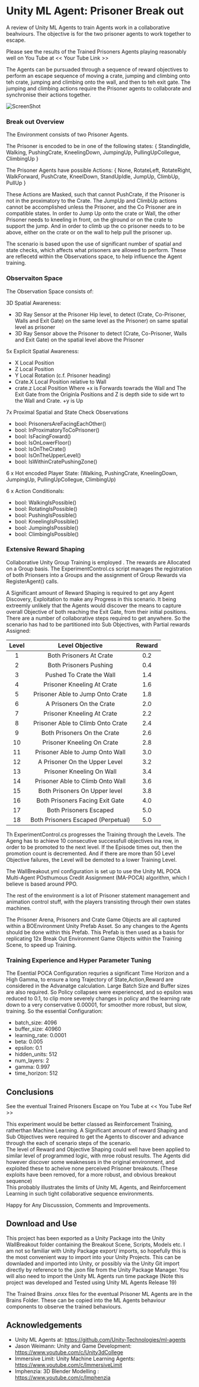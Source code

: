 # Unity ML Agent: Prisoner Break out

A review of Unity ML Agents to train Agents work in a collaborative beahviours. The objective is for the two prisoner agents to work together to escape.    

Please see the results of the Trained Prisoners Agents playing reasonably well on You Tube at << Your Tube Link   >> 

The Agents can be pursuaded through a sequence of reward objectives to perform an escape sequence of moving a crate, jumping and climbing onto teh crate, jumping and climbing onto the wall, and then to teh exit gate. The jumping and climbing actions require the Prisoner agents to collaborate and synchronise their actions together.    



![ScreenShot](sc2.PNG)

### Break out Overview 

The Environment consists of two Prisoner Agents. 

The Prisoner is encoded to be in one of the following states: { StandingIdle, Walking, PushingCrate, KneelingDown, JumpingUp, PullingUpCollegue, ClimbingUp }

The Prisoner Agents have possible Actions:    { None, RotateLeft, RotateRight, WalkForward, PushCrate, KneelDown, StandUpIdle, JumpUp, ClimbUp, PullUp }

These Actions are Masked, such that cannot PushCrate, if the Prisoner is not in the proximatory to the Crate. The JumpUp and ClimbUp actions cannot be accomplished unless the Prisoner, and the Co Prisoner are in compatible states. In order to Jump Up onto the crate or Wall, the other Prisoner needs to kneeling in front, on the glround or on the crate to support the jump. And in order to climb up the co prisoner needs to to be above, either on the crate or on the wall to help pull the prisoner up.  

The scenario is based upon the use of significant number of spatial and state checks, which affects what prisoners are allowed to perform. These are reflecetd within the Observations space, to help influence the Agent training. 
 
### Observaiton Space 
The Observation Space consists of:

3D Spatial Awareness:
- 3D Ray Sensor at the Prisoner Hip level, to detect (Crate, Co-Prisoner, Walls and Exit Gate) on the same level as the Prisoner) on same spatial level as prisoner
- 3D Ray Sensor above the Prisoner to detect (Crate, Co-Prisoner, Walls and Exit Gate) on the spatial level above the Prisoner

5x Explicit Spatial Awareness:
- X Local Position
- Z Local Position
- Y Local Rotation  (c.f. Prisoner heading)
- Crate.X Local Position relative to Wall
- crate.z Local Position
Where +x is Forwards towrads the Wall and The Exit Gate from the Originla Positions  and Z is depth side to side wrt to the Wall and Crate. +y is Up

7x Proximal Spatial and State Check Observations
- bool: PrisonersAreFacingEachOther()
- bool: InProximatoryToCoPrisoner()
- bool: IsFacingFoward()
- bool: IsOnLowerFloor()
- bool: IsOnTheCrate()
- bool: IsOnTheUpperLevel()
- bool: IsWithinCratePushingZone() 

6 x Hot encoded Player State: (Walking, PushingCrate, KneelingDown, JumpingUp, PullingUpCollegue, ClimbingUp)

6 x Action Conditionals:
- bool: WalkingIsPossible()
- bool: RotatingIsPossible()
- bool: PushingIsPossible()
- bool: KneelingIsPossible()
- bool: JumpingIsPossible()
- bool: ClimbingIsPossible()


### Extensive Reward Shaping

Collaborative Unity Group Training is employed . The rewards are Allocated on a Group basis.  The ExperimentControl.cs script manages the registration of both Prionsers into a Groups and the assignment of Group Rewards via RegisterAgent() calls.  

A Significant amount of Reward Shaping is required to get any Agent Discovery, Exploitation to make any Progress in this scenario. It being extreemly unlikely that the Agents would discover the means to capture overall Objective of both reaching the Exit Gate, from their initial positions. There are a number of collaborative steps required to get anywhere. So the scenario has had to be partitioned into Sub Objectives, with Partial rewards Assigned: 

| Level |Level Objective                    | Reward   |
|:-----:|:---------------------------------:|:------:|
| 1  | Both Prisoners At Crate | 0.2|
| 2  | Both Prisoners Pushing | 0.4|
| 3  | Pushed To Crate the Wall | 1.4|
| 4  | Prisoner Kneeling At Crate | 1.6|
| 5  | Prisoner Able to Jump Onto Crate | 1.8|
| 6  | A Prisoners On the Crate | 2.0|
| 7  | Prisoner Kneeling At Crate | 2.2|
| 8  | Prisoner Able to Climb Onto Crate | 2.4|
| 9  | Both Prisoners On the Crate | 2.6|
| 10  | Prisoner Kneeling On Crate | 2.8|
| 11  | Prisoner Able to Jump Onto Wall | 3.0|
| 12  | A Prisoner On the Upper Level | 3.2|
| 13  | Prisoner Kneeling On Wall | 3.4|
| 14  | Prisoner Able to Climb Onto Wall| 3.6|
| 15  | Both Prisoners On Upper level | 3.8|
| 16  | Both Prisoners Facing Exit Gate  | 4.0|
| 17  | Both Prisoners Escaped | 5.0|
| 18  | Both Prisoners Escaped (Perpetual) | 5.0|

Th ExperimentControl.cs progresses the Training through the Levels. The Ageng has to achieve 10 consecutive successfull objectives ina row, in order to be promoted to the next level. If the Episode times out, then the promotion count is decremented. And if there are more than 50 Level Objective failures, the Level will be demoted to a lower Training Level.   

The WallBreakout.yml configuration is set up to use the Unity ML POCA Multi-Agent POsthumous Credit Assignment (MA-POCA)  algorithm, which I believe is based around PPO. 

The rest of the environment is a lot of Prisoner statement management and animation control stuff, with the players transisting through their own states machines. 

The Prisoner Arena, Prisoners and Crate Game Objects are all captured within a BOEnvironment Unity Prefab Asset. So any changes to the Agents should be done within this Prefab. This Prefab is then used as a basis for replicating 12x Break Out Environment Game Objects within the Training Scene, to speed up Training. 

### Training Experience and Hyper Parameter Tuning

The Esential POCA Configuration requries a significant Time Horizon and a High Gamma, to ensure a long Trajectory of State,Action,Reward are considered in the Advanatge calculation. Large Batch Size and Buffer sizes are also required.  So Policy collapses were experienced, and so epsilon was reduced to 0.1, to clip more severely changes in policy and the learning rate down to a very conservative 0.00001, for smoother more robust, but slow, training. So the essential Configuration:      

 - batch_size: 4096
 - buffer_size:  40960
 - learning_rate: 0.0001
 - beta: 0.005
 - epsilon: 0.1
 - hidden_units: 512
 - num_layers: 2
 - gamma: 0.997
 - time_horizon: 512
 

## Conclusions

See the eventual Trained Prisoners Escape  on You Tube at  <<  You Tube Ref  >>

This experiment would be better classed as Reinforcement Training, ratherthan  Machine Learning. A Significant amount of reward Shaping and Sub Objectives were required to get the Agents to discover and advance through the each of scenario steps of the scenario.  
The level of Reward and Objective Shaping could well have been applied to similar level of programmed logic, with mroe robust results.
The Agents did however discover some weaknesses in the original environment, and exploited these to acheive none perceived Prisoner breakouts. (These exploits have been removed, for a more robust, and obvious breakout sequence)    
This probably illustrates the limits of Unity ML Agents, and Reinforcement Learning in such tight collaborative sequence environments. 

Happy for Any Discusssion, Comments and Improvements.

## Download and Use

This project has been exported as a Unity Package into the Unity WallBreakout folder containing the Breakout Scene, Scripts, Models etc. I am not so familiar with Unity Package export/ imports, so hopefully this is the most convenient way to import into your Unity Projects.   This can be downladed and imported into Unity, or possibly via the Unity Git import directly by reference to the .json file from the Unity Package Manager.  You will also need to import the Unity ML Agents run time package (Note this project was developed and Tested using Unity ML Agents Release 19)


The Trained Brains .onxx files for the eventual Prisoner ML Agents are in the Brains Folder. These can be copied into the ML Agents behaviour components to observe the trained behaviours. 


## Acknowledgements  

- Unity ML Agents at:  https://github.com/Unity-Technologies/ml-agents
- Jason Weimann: Unity and Game Development: https://www.youtube.com/c/Unity3dCollege
- Immersive Limit: Unity Machine Learning Agents: https://www.youtube.com/c/ImmersiveLimit
- Imphenzia:  3D Blender Modelling : https://www.youtube.com/c/Imphenzia
